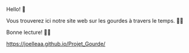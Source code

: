 Hello! 🌟

Vous trouverez ici notre site web sur les gourdes à travers le temps. 🥤📜

Bonne lecture! 📖😊


https://joelleaa.github.io/Projet_Gourde/
